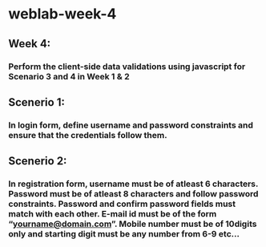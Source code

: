 # weblab-week-4
## Week 4:
### Perform the client-side data validations using javascript for Scenario 3 and 4 in Week 1 & 2
## Scenerio 1:
###  In login form, define username and password constraints and ensure that the credentials follow them.
## Scenerio 2:
### In registration form, username must be of atleast 6 characters. Password must be of atleast 8 characters and follow password constraints. Password and confirm password fields must match with each other. E-mail id must be of the form “yourname@domain.com”. Mobile number must be of 10digits only and starting digit must be any number from 6-9 etc…
